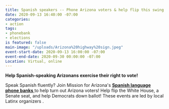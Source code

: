 ```yaml
---
title: Spanish speakers -- Phone Arizona voters & help flip this swing state!
date: 2020-09-13 16:40:00 -07:00
categories:
- action
tags:
- phonebank
- elections
is featured: false
main-image: "/uploads/Arizona%20highway%20sign.jpeg"
event-start-date: 2020-09-13 16:00:00 -07:00
event-end-date: 2020-09-30 00:00:00 -07:00
Location: Virtual, online
---
```


**Help Spanish-speaking Arizonans exercise their right to vote!**

Speak Spanish fluently? Join Mission for Arizona's **[Spanish language phone banks](https://www.mobilize.us/missionforaz/event/278082/)**[ ](https://www.mobilize.us/missionforaz/event/278082/)to help turn out Arizona voters! Help flip the White House, a Senate seat, and help Democrats down ballot! These events are led by local Latinx organizers .
